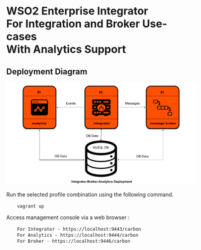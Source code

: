 # WSO2 Enterprise Integrator <br> For Integration and Broker Use-cases <br> With Analytics Support

## Deployment Diagram
![Alt text](deployment-diagram.png?raw=true "Title")

Run the selected profile combination using the following command.

```
    vagrant up
```

Access management console via a web browser :

```
    For Integrator - https://localhost:9443/carbon
    For Analytics - https://localhost:9444/carbon
    For Broker - https://localhost:9446/carbon
```
